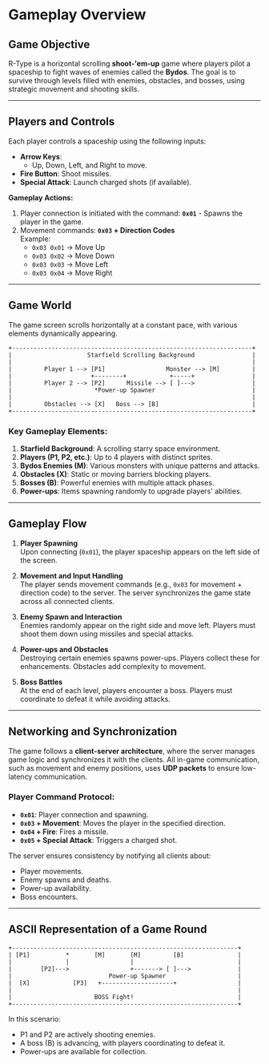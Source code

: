# Gameplay Overview

## Game Objective

R-Type is a horizontal scrolling **shoot-'em-up** game where players pilot a spaceship to fight waves of enemies called the **Bydos**. The goal is to survive through levels filled with enemies, obstacles, and bosses, using strategic movement and shooting skills.

---

## Players and Controls

Each player controls a spaceship using the following inputs:

- **Arrow Keys**: 
    - Up, Down, Left, and Right to move.
- **Fire Button**: Shoot missiles.
- **Special Attack**: Launch charged shots (if available).

**Gameplay Actions:**  
1. Player connection is initiated with the command:
   **`0x01`** - Spawns the player in the game.  
2. Movement commands:
   **`0x03` + Direction Codes**  
   Example:
   - `0x03 0x01` → Move Up  
   - `0x03 0x02` → Move Down  
   - `0x03 0x03` → Move Left  
   - `0x03 0x04` → Move Right  

---

## Game World

The game screen scrolls horizontally at a constant pace, with various elements dynamically appearing.

```ascii
+-------------------------------------------------------------------+
|                     Starfield Scrolling Background                |
|                                                                   |
|         Player 1 --> [P1]                 Monster --> [M]         |
|                      +--------+            +-----+                |
|         Player 2 --> [P2]      Missile --> [ ]--->                |
|                       *Power-up Spawner                           |
|                                                                   |
|         Obstacles --> [X]   Boss --> [B]                          |
+-------------------------------------------------------------------+
```

### Key Gameplay Elements:
1. **Starfield Background**: A scrolling starry space environment.
2. **Players (P1, P2, etc.)**: Up to 4 players with distinct sprites.
3. **Bydos Enemies (M)**: Various monsters with unique patterns and attacks.
4. **Obstacles (X)**: Static or moving barriers blocking players.
5. **Bosses (B)**: Powerful enemies with multiple attack phases.
6. **Power-ups**: Items spawning randomly to upgrade players' abilities.

---

## Gameplay Flow

1. **Player Spawning**  
   Upon connecting (`0x01`), the player spaceship appears on the left side of the screen.

2. **Movement and Input Handling**  
   The player sends movement commands (e.g., `0x03` for movement + direction code) to the server. The server synchronizes the game state across all connected clients.

3. **Enemy Spawn and Interaction**  
   Enemies randomly appear on the right side and move left. Players must shoot them down using missiles and special attacks.

4. **Power-ups and Obstacles**  
   Destroying certain enemies spawns power-ups. Players collect these for enhancements. Obstacles add complexity to movement.

5. **Boss Battles**  
   At the end of each level, players encounter a boss. Players must coordinate to defeat it while avoiding attacks.

---

## Networking and Synchronization

The game follows a **client-server architecture**, where the server manages game logic and synchronizes it with the clients. All in-game communication, such as movement and enemy positions, uses **UDP packets** to ensure low-latency communication.

### Player Command Protocol:
- **`0x01`**: Player connection and spawning.
- **`0x03` + Movement**: Moves the player in the specified direction.
- **`0x04` + Fire**: Fires a missile.
- **`0x05` + Special Attack**: Triggers a charged shot.

The server ensures consistency by notifying all clients about:
- Player movements.
- Enemy spawns and deaths.
- Power-up availability.
- Boss encounters.

---

## ASCII Representation of a Game Round

```ascii
+---------------------------------------------------------------+
| [P1]          *       [M]       [M]         [B]               |
|               |                 |                             |
|        [P2]--->                 +-------> [ ]--->             |
|                           Power-up Spawner                    |
|  [X]            [P3]   +--------------------+                 |
|                                                               |
|                       BOSS Fight!                             |
+---------------------------------------------------------------+
```

In this scenario:
- P1 and P2 are actively shooting enemies.
- A boss (B) is advancing, with players coordinating to defeat it.
- Power-ups are available for collection.